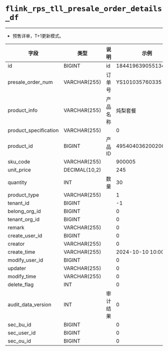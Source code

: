 # `flink_rps_tll_presale_order_details_df`

---

- 预售详单，T+1更新模式。


| 字段                  | 类型          | 说明     | 示例                |
| --------------------- | ------------- | -------- | ------------------- |
| id                    | BIGINT        | id       | 1844196390551343106 |
| presale_order_num     | VARCHAR(255)  | 订单号   | YS101035760335      |
| product_info          | VARCHAR(255)  | 产品名称 | 炖梨套餐            |
| product_specification | VARCHAR(255)  |          | 0                   |
| product_id            | BIGINT        | 产品ID   | 495404036200206336  |
| sku_code              | VARCHAR(255)  |          | 900005              |
| unit_price            | DECIMAL(10,2) |          | 245                 |
| quantity              | INT           | 数量     | 30                  |
| product_type          | VARCHAR(255)  |          | 1                   |
| tenant_id             | BIGINT        |          | -1                  |
| belong_org_id         | BIGINT        |          | 0                   |
| tenant_org_id         | BIGINT        |          | 0                   |
| remark                | VARCHAR(255)  |          | 0                   |
| create_user_id        | BIGINT        |          | 0                   |
| creator               | VARCHAR(255)  |          | 0                   |
| create_time           | VARCHAR(255)  |          | 2024-10-10 10:00:57 |
| modify_user_id        | BIGINT        |          | 0                   |
| updater               | VARCHAR(255)  |          | 0                   |
| modify_time           | VARCHAR(255)  |          | 0                   |
| delete_flag           | INT           |          | 0                   |
| audit_data_version    | INT           | 审计结果 | 0                   |
| sec_bu_id             | BIGINT        |          | 0                   |
| sec_user_id           | BIGINT        |          | 0                   |
| sec_ou_id             | BIGINT        |          | 0                   |

